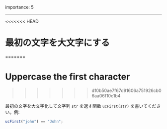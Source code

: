 importance: 5

---

<<<<<<< HEAD
# 最初の文字を大文字にする
=======
# Uppercase the first character
>>>>>>> d10b50ae7f67d91606a751926cb06aa06f10c1b4

最初の文字を大文字化して文字列 `str` を返す関数 `ucFirst(str)` を書いてください。例:

```js
ucFirst("john") == "John";
```
